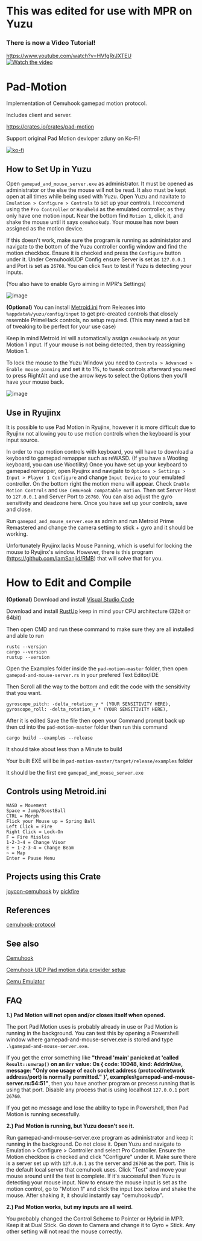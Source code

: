 # This was edited for use with MPR on Yuzu

### There is now a Video Tutorial!
https://www.youtube.com/watch?v=HVfgRrJXTEU<br />
[![Watch the video](https://img.youtube.com/vi/HVfgRrJXTEU/mqdefault.jpg)](https://www.youtube.com/watch?v=HVfgRrJXTEU)

# Pad-Motion
Implementation of Cemuhook gamepad motion protocol. 

Includes client and server.

https://crates.io/crates/pad-motion

Support original Pad Motion devloper zduny on Ko-Fi!

[![ko-fi](https://ko-fi.com/img/githubbutton_sm.svg)](https://ko-fi.com/O5O31JYZ4)

## How to Set Up in Yuzu

Open `gamepad_and_mouse_server.exe` as administrator. It must be opened as administrator or the else the mouse will not be read. It also must be kept open at all times while being used with Yuzu. Open Yuzu and navitate to `Emulation > Configure > Controls` to set up your controls. I reccomend using the `Pro Controller` or `Handheld` as the emulated controller, as they only have one motion input. Near the bottom find `Motion 1`, click it, and shake the mouse until it says `cemuhookudp`. Your mouse has now been assigned as the motion device.

If this doesn't work, make sure the program is running as administator and navigate to the bottom of the Yuzu controller config window and find the motion checkbox. Ensure it is checked and press the `Configure` button under it. Under CemuhookUDP Config ensure Server is set as `127.0.0.1` and Port is set as `26760`. You can click `Test` to test if Yuzu is detecting your inputs.

(You also have to enable Gyro aiming in MPR's Settings)

![image](https://user-images.githubusercontent.com/97272732/219899284-1f9cb567-0999-45aa-9c35-12714ed89812.png)

**(Optional)** You can install [Metroid.ini](https://github.com/NarikoNep/pad-motion/releases/download/1.0.0/metroid.ini) from Releases into `%appdata%/yuzu/config/input` to get pre-created controls that closely resemble PrimeHack controls, no setup required. (This may need a tad bit of tweaking to be perfect for your use case)

Keep in mind Metroid.ini will automatically assign `cemuhookudp` as your Motion 1 input. If your mouse is not being detected, then try reassigning Motion 1.

To lock the mouse to the Yuzu Window you need to `Controls > Advanced > Enable mouse panning` and set it to 1%, to tweak controls afterward you need to press RightAlt and use the arrow keys to select the Options then you'll have your mouse back.

![image](https://user-images.githubusercontent.com/97272732/219899212-3addeed3-2f33-42d6-a3e0-bbd30164b8be.png)

## Use in Ryujinx
It is possible to use Pad Motion in Ryujinx, however it is more difficult due to Ryujinx not allowing you to use motion controls when the keyboard is your input source. 

In order to map motion controls with keyboard, you will have to download a keyboard to gamepad remapper such as reWASD. (If you have a Wooting keyboard, you can use Wootility)
Once you have set up your keyboard to gamepad remapper, open Ryujinx and navigate to `Options > Settings > Input > Player 1 Configure` and change `Input
 Device` to your emulated controller. On the bottom right the motion menu will appear. Check `Enable Motion Controls` and `Use CemuHook compatable motion`. Then set Server Host to `127.0.0.1` and Server Port to `26760`. You can also adjust the gyro sensitivity and deadzone here. Once you have set up your controls, save and close.
 
Run `gamepad_and_mouse_server.exe` as admin and run Metroid Prime Remastered and change the camera setting to stick + gyro and it should be working.

Unfortunately Ryujinx lacks Mouse Panning, which is useful for locking the mouse to Ryujinx's window. However, there is this program (https://github.com/IamSanjid/RMB) that will solve that for you.
 
 # How to Edit and Compile

**(Optional)** Download and install [Visual Studio Code](https://code.visualstudio.com/download)

Download and install [RustUp](https://www.rust-lang.org/tools/install) keep in mind your CPU architecture (32bit or 64bit)

Then open CMD and run these command to make sure they are all installed and able to run
```
rustc --version
cargo --version
rustup --version
```

Open the Examples folder inside the `pad-motion-master` folder, then open `gamepad-and-mouse-server.rs` in your prefered Text Editor/IDE

Then Scroll all the way to the bottom and edit the code with the sensitivity that you want.

```
gyroscope_pitch: -delta_rotation_y * (YOUR SENSITIVITY HERE),
gyroscope_roll: -delta_rotation_x * (YOUR SENSITIVITY HERE),
```

After it is edited Save the file then open your Command prompt back up then cd into the `pad-motion-master` folder then run this command

```
cargo build --examples --release
```

It should take about less than a Minute to build

Your built EXE will be in `pad-motion-master/target/release/examples` folder

It should be the first exe `gamepad_and_mouse_server.exe`

## Controls using Metroid.ini
```
WASD = Movement
Space = Jump/BoostBall
CTRL = Morph
Flick your Mouse up = Spring Ball
Left Click = Fire
Right Click = Lock-On
F = Fire Missles
1-2-3-4 = Change Visor
E + 1-2-3-4 = Change Beam
~ = Map
Enter = Pause Menu
```
## Projects using this Crate

[joycon-cemuhook](https://github.com/pickfire/joycon-cemuhook) by [pickfire](https://github.com/pickfire)

## References
[cemuhook-protocol](https://github.com/v1993/cemuhook-protocol)

## See also
[Cemuhook](https://cemuhook.sshnuke.net/)

[Cemuhook UDP Pad motion data provider setup](https://cemuhook.sshnuke.net/padudpserver.html)

[Cemu Emulator](https://cemu.info/)

## FAQ

**1.) Pad Motion will not open and/or closes itself when opened.**

The port Pad Motion uses is probably already in use or Pad Motion is running in the background. You can test this by opening a Powershell window where gamepad-and-mouse-server.exe is stored and type `.\gamepad-and-mouse-server.exe`.

If you get the error something like **"thread 'main' panicked at 'called `Result::unwrap()` on an `Err` value: Os { code: 10048, kind: AddrInUse, message: "Only one usage of each socket address (protocol/network address/port) is normally permitted." }', examples\gamepad-and-mouse-server.rs:54:51"**, then you have another program or precess running that is using that port. Disable any process that is using localhost `127.0.0.1` port `26760`. 

If you get no message and lose the ability to type in Powershell, then Pad Motion is running secessfully.

**2.) Pad Motion is running, but Yuzu doesn't see it.**

Run gamepad-and-mouse-server.exe program as administrator and keep it running in the background. Do not close it. Open Yuzu and navigate to Emulation > Configure > Controller and select Pro Controller. Ensure the Motion checkbox is checked and click "Configure" under it. Make sure there is a server set up with `127.0.0.1` as the server and `26760` as the port. This is the default local server that cemuhook uses. Click "Test" and move your mouse around until the test is complete. If it's successful then Yuzu is detecting your mouse input. Now to ensure the mouse input is set as the motion control, go to "Motion 1" and click the input box below and shake the mouse. After shaking it, it should instantly say "cemuhookudp". 

**2.) Pad Motion works, but my inputs are all weird.**

You probably changed the Control Scheme to Pointer or Hybrid in MPR. Keep it at Dual Stick. Go down to Camera and change it to Gyro + Stick. Any other setting will not read the mouse correctly.

